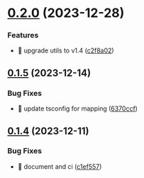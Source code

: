 

# [0.2.0](https://github.com/unipackage/datastore/compare/v0.1.5...v0.2.0) (2023-12-28)


### Features

* 🎸 upgrade utils to v1.4 ([c2f8a02](https://github.com/unipackage/datastore/commit/c2f8a02dea600c7277da9108d8c204f7e504cbcf))

## [0.1.5](https://github.com/unipackage/datastore/compare/v0.1.4...v0.1.5) (2023-12-14)


### Bug Fixes

* 🐛 update tsconfig for mapping ([6370ccf](https://github.com/unipackage/datastore/commit/6370ccf426005dfee2bbc109f61c6db67ce89ca7))

## [0.1.4](https://github.com/unipackage/datastore/compare/v0.1.2...v0.1.4) (2023-12-11)


### Bug Fixes

* 🐛 document and ci ([c1ef557](https://github.com/unipackage/datastore/commit/c1ef557e6c0eb5c5cc7c8e63c401624423ea0762))
